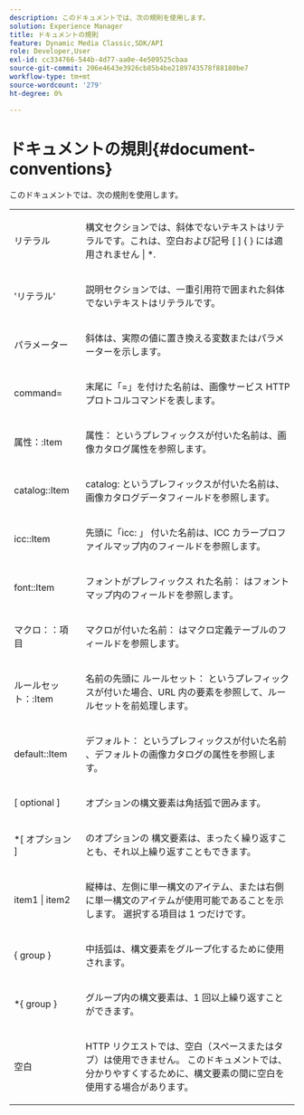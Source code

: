 ```yaml
---
description: このドキュメントでは、次の規則を使用します。
solution: Experience Manager
title: ドキュメントの規則
feature: Dynamic Media Classic,SDK/API
role: Developer,User
exl-id: cc334766-544b-4d77-aa0e-4e509525cbaa
source-git-commit: 206e4643e3926cb85b4be2189743578f88180be7
workflow-type: tm+mt
source-wordcount: '279'
ht-degree: 0%

---
```


# ドキュメントの規則{#document-conventions}

このドキュメントでは、次の規則を使用します。

<table id="simpletable_8C9DB0DA5F2B4C068794415602B768CB"> 
 <tr class="strow"> 
  <td class="stentry"> <p>リテラル </p> </td> 
  <td class="stentry"> <p>構文セクションでは、斜体でないテキストはリテラルです。これは、空白および記号 [ ] { } には適用されません | *. </p> </td> 
 </tr> 
 <tr class="strow"> 
  <td class="stentry"> <p>'リテラル' </p> </td> 
  <td class="stentry"> <p>説明セクションでは、一重引用符で囲まれた斜体でないテキストはリテラルです。 </p> </td> 
 </tr> 
 <tr class="strow"> 
  <td class="stentry"> <p> <span class="varname"> パラメーター </span> </p> </td> 
  <td class="stentry"> <p>斜体は、実際の値に置き換える変数またはパラメーターを示します。 </p> </td> 
 </tr> 
 <tr class="strow"> 
  <td class="stentry"> <p> <span class="codeph"> command= </span> </p> </td> 
  <td class="stentry"> <p>末尾に「=」を付けた名前は、画像サービス HTTP プロトコルコマンドを表します。 </p> </td> 
 </tr> 
 <tr class="strow"> 
  <td class="stentry"> <p> <span class="codeph"> 属性：:Item </span> </p> </td> 
  <td class="stentry"> <p><span class="codeph"> 属性：</span> というプレフィックスが付いた名前は、画像カタログ属性を参照します。 </p> </td> 
 </tr> 
 <tr class="strow"> 
  <td class="stentry"> <p> <span class="codeph"> catalog::Item </span> </p> </td> 
  <td class="stentry"> <p><span class="codeph"> catalog: </span> というプレフィックスが付いた名前は、画像カタログデータフィールドを参照します。 </p> </td> 
 </tr> 
 <tr class="strow"> 
  <td class="stentry"> <p> <span class="codeph"> icc::Item </span> </p> </td> 
  <td class="stentry"> <p>先頭に「icc: </span>」 <span class="codeph"> 付いた名前は、ICC カラープロファイルマップ内のフィールドを参照します。 </p> </td> 
 </tr> 
 <tr class="strow"> 
  <td class="stentry"> <p> <span class="codeph"> font::Item </span> </p> </td> 
  <td class="stentry"> <p>フォントがプレフィックス <span class="codeph"> れた名前：</span> はフォントマップ内のフィールドを参照します。 </p> </td> 
 </tr> 
 <tr class="strow"> 
  <td class="stentry"> <p> <span class="codeph"> マクロ：：項目 </span> </p> </td> 
  <td class="stentry"> <p><span class="codeph"> マクロが付いた名前：</span> はマクロ定義テーブルのフィールドを参照します。 </p> </td> 
 </tr> 
 <tr class="strow"> 
  <td class="stentry"> <p> <span class="codeph"> ルールセット：:Item </span> </p> </td> 
  <td class="stentry"> <p>名前の先頭に <span class="codeph"> ルールセット：</span> というプレフィックスが付いた場合、URL 内の要素を参照して、ルールセットを前処理します。 </p> </td> 
 </tr> 
 <tr class="strow"> 
  <td class="stentry"> <p> <span class="codeph"> default::Item </span> </p> </td> 
  <td class="stentry"> <p>デフォルト：<span class="codeph"> というプレフィックスが付いた名前 </span>、デフォルトの画像カタログの属性を参照します。 </p> </td> 
 </tr> 
 <tr class="strow"> 
  <td class="stentry"> <p> <span class="codeph"> [ <span class="varname"> optional </span>] </span> </p> </td> 
  <td class="stentry"> <p>オプションの構文要素は角括弧で囲みます。 </p> </td> 
 </tr> 
 <tr class="strow"> 
  <td class="stentry"> <p> <span class="codeph"> *[ <span class="varname"> オプション </span>] </span> </p> </td> 
  <td class="stentry"> <p><span class="varname"> のオプションの </span> 構文要素は、まったく繰り返すことも、それ以上繰り返すこともできます。 </p> </td> 
 </tr> 
 <tr class="strow"> 
  <td class="stentry"> <p> <span class="codeph"> <span class="varname"> item1 </span>| <span class="varname"> item2 </span> </span> </p> </td> 
  <td class="stentry"> <p>縦棒は、左側に単一構文のアイテム、または右側に単一構文のアイテムが使用可能であることを示します。 選択する項目は 1 つだけです。 </p> </td> 
 </tr> 
 <tr class="strow"> 
  <td class="stentry"> <p> <span class="codeph"> { <span class="varname"> group </span>} </span> </p> </td> 
  <td class="stentry"> <p>中括弧は、構文要素をグループ化するために使用されます。 </p> </td> 
 </tr> 
 <tr class="strow"> 
  <td class="stentry"> <p> <span class="codeph"> *{ <span class="varname"> group </span>} </span> </p> </td> 
  <td class="stentry"> <p>グループ内の構文要素は、1 回以上繰り返すことができます。 </p> </td> 
 </tr> 
 <tr class="strow"> 
  <td class="stentry"> <p>空白 </p> </td> 
  <td class="stentry"> <p>HTTP リクエストでは、空白（スペースまたはタブ）は使用できません。 このドキュメントでは、分かりやすくするために、構文要素の間に空白を使用する場合があります。 </p> </td> 
 </tr> 
</table>
